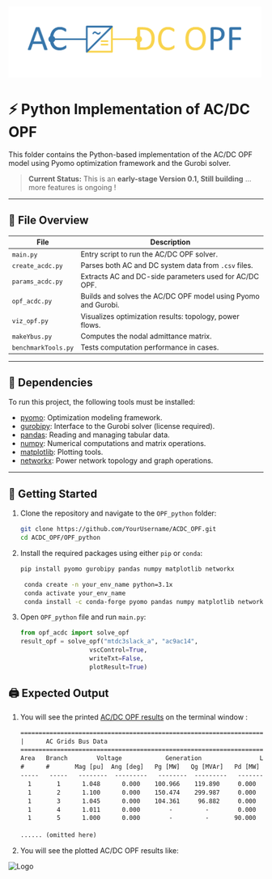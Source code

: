 <p align="left">
  <img src="assets\OPF_python.png" alt="Logo" width="500">
</p>   

# ⚡ Python Implementation of AC/DC OPF

This folder contains the Python-based implementation of the AC/DC OPF model using Pyomo optimization framework and the Gurobi solver.

> **Current Status:** This is an **early-stage Version 0.1, Still building** ... more features is ongoing !

---

## 📁 File Overview

| File | Description |
|------|-------------|
| `main.py` | Entry script to run the AC/DC OPF solver. |
| `create_acdc.py` | Parses both AC and DC system data from `.csv` files. |
| `params_acdc.py` | Extracts AC and DC-side parameters used for AC/DC OPF. |
| `opf_acdc.py` | Builds and solves the AC/DC OPF model using Pyomo and Gurobi. |
| `viz_opf.py` | Visualizes optimization results: topology, power flows.  |
| `makeYbus.py` | Computes the nodal admittance matrix. |
| `benchmarkTools.py` | Tests computation performance in cases. |

---

## 🔧 Dependencies

To run this project, the following tools must be installed:

- [pyomo](https://www.pyomo.org/): Optimization modeling framework.
- [gurobipy](https://pypi.org/project/gurobipy/): Interface to the Gurobi solver (license required).
- [pandas](https://pandas.pydata.org/): Reading and managing tabular data.
- [numpy](https://numpy.org/): Numerical computations and matrix operations.
- [matplotlib](https://matplotlib.org/): Plotting tools.
- [networkx](https://networkx.org/): Power network topology and graph operations. 

---

## 🚀 Getting Started

1. Clone the repository and navigate to the `OPF_python` folder:

    ```bash
    git clone https://github.com/YourUsername/ACDC_OPF.git
    cd ACDC_OPF/OPF_python
    ```

2. Install the required packages using either `pip` or `conda`:

    ```bash
    pip install pyomo gurobipy pandas numpy matplotlib networkx
    ```
   ```bash
    conda create -n your_env_name python=3.1x
    conda activate your_env_name
    conda install -c conda-forge pyomo pandas numpy matplotlib networkx
    ```
   
3. Open `OPF_python` file and run `main.py`:
   
    ```python
   from opf_acdc import solve_opf
   result_opf = solve_opf("mtdc3slack_a", "ac9ac14", 
                       vscControl=True,
                       writeTxt=False,
                       plotResult=True)
    ```

## 🖨️  Expected Output

1. You will see the printed [AC/DC OPF results](assets/opf_result.txt) on the terminal window :

     ```txt
    =================================================================================
    |      AC Grids Bus Data                                                        |
    =================================================================================
     Area   Branch        Voltage            Generation                Load        
     #      #       Mag [pu]  Ang [deg]   Pg [MW]   Qg [MVAr]   Pd [MW]   Qd [MVAr]
    -----   -----   --------  ---------   --------  ---------   -------   ---------
       1       1      1.048      0.000    100.966    119.890     0.000       0.000
       1       2      1.100      0.000    150.474    299.987     0.000       0.000
       1       3      1.045      0.000    104.361     96.882     0.000       0.000
       1       4      1.011      0.000        -         -        0.000       0.000
       1       5      1.000      0.000        -         -       90.000      30.000
    
    ...... (omitted here)

2. You will see the plotted AC/DC OPF results like:

  <p align="left">
  <img src="assets\viz_Python.png" alt="Logo" width="480">
  </p>  


